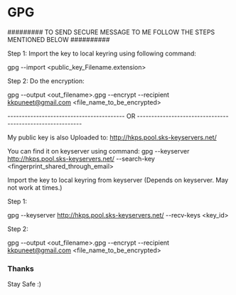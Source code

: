# GPG


######### TO SEND SECURE MESSAGE TO ME FOLLOW THE STEPS MENTIONED BELOW ##########

Step 1: Import the key to local keyring using following command:

gpg --import <public_key_Filename.extension>

Step 2: Do the encryption:

gpg --output <out_filename>.gpg --encrypt --recipient kkpuneet@gmail.com <file_name_to_be_encrypted>


----------------------------------------- OR ----------------------------------------------------------

My public key is also Uploaded to: http://hkps.pool.sks-keyservers.net/

You can find it on keyserver using command: 
gpg --keyserver http://hkps.pool.sks-keyservers.net/ --search-key <fingerprint_shared_through_email>

Import the key to local keyring from keyserver (Depends on keyserver. May not work at times.)

Step 1:

gpg --keyserver http://hkps.pool.sks-keyservers.net/ --recv-keys <key_id>

Step 2:

gpg --output <out_filename>.gpg --encrypt --recipient kkpuneet@gmail.com <file_name_to_be_encrypted>



### Thanks ###

Stay Safe :)
